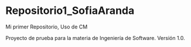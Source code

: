 # Repositorio1_SofiaAranda
Mi primer Repositorio, Uso de CM

Proyecto de prueba para la materia de Ingeniería de Software.
Versión 1.0.
